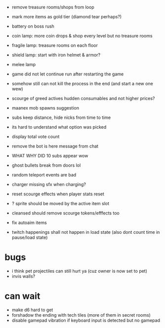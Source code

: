 * remove treasure rooms/shops from loop
* mark more items as gold tier (diamond tear perhaps?)
* battery on boss rush
* coin lamp: more coin drops & shop every level but no treasure rooms
* fragile lamp: treasure rooms on each floor
* shield lamp: start with iron helmet & armor?
* melee lamp
* game did not let continue run after restarting the game
* somehow still can not kill the process in the end (and start a new one wew)
* scourge of greed actives hudden consumables and not higher prices?

* maanex mob spawns suggestion
* subs keep distance, hide nicks from time to time
* its hard to understand what option was picked
* display total vote count
* remove the bot is here message from chat
* WHAT WHY DID 10 subs appear wow
* ghost bullets break from doors lol
* random teleport events are bad
* charger missing sfx when charging?
* reset scourge effects when player stats reset
* ? sprite should be moved by the active item slot
* cleansed should remove scourge tokens/efffects too
* fix autoaim items
* twitch happenings shall not happen in load state (also dont count time in pause/load state)

# bugs
* i think pet projectiles can still hurt ya (cuz owner is now set to pet)
* invis walls?

# can wait
 * make d6 hard to get
 * forshadow the ending with tech tiles (more of them in secret rooms)
 * disable gamepad vibration if keyboard input is detected but no gamepad
